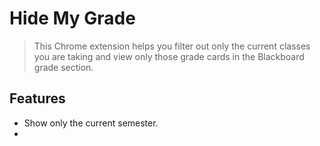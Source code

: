 # Hide My Grade
> This Chrome extension helps you filter out only the current classes you are taking and view only those grade cards in the Blackboard grade section.


## Features
- Show only the current semester.
- 
